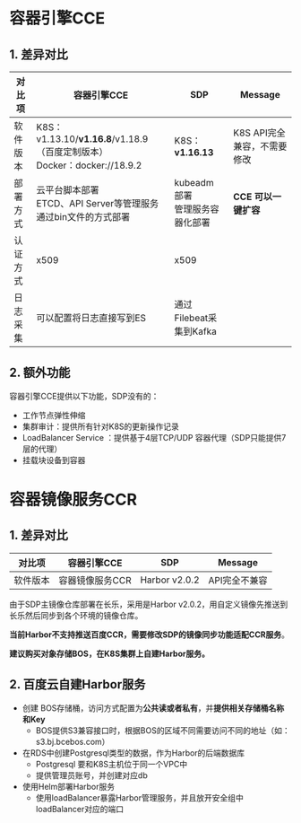 # 容器引擎CCE

## 1. 差异对比

| 对比项   | 容器引擎CCE                                                  | SDP                                  | Message                     |
| -------- | ------------------------------------------------------------ | ------------------------------------ | --------------------------- |
| 软件版本 | K8S：v1.13.10/**v1.16.8**/v1.18.9（百度定制版本）<br />Docker：docker://18.9.2<br /> | K8S：**v1.16.13**                    | K8S API完全兼容，不需要修改 |
| 部署方式 | 云平台脚本部署<br />ETCD、API Server等管理服务通过bin文件的方式部署 | kubeadm 部署<br />管理服务容器化部署 | **CCE 可以一键扩容**        |
| 认证方式 | x509                                                         | x509                                 |                             |
| 日志采集 | 可以配置将日志直接写到ES                                     | 通过Filebeat采集到Kafka              |                             |

## 2. 额外功能

容器引擎CCE提供以下功能，SDP没有的：

- 工作节点弹性伸缩
- 集群审计：提供所有针对K8S的更新操作记录
- LoadBalancer Service ：提供基于4层TCP/UDP 容器代理（SDP只能提供7层的代理）
- 挂载块设备到容器

# 容器镜像服务CCR

## 1. 差异对比

| 对比项   | 容器引擎CCE     | SDP           | Message       |
| -------- | --------------- | ------------- | ------------- |
| 软件版本 | 容器镜像服务CCR | Harbor v2.0.2 | API完全不兼容 |

由于SDP主镜像仓库部署在长乐，采用是Harbor v2.0.2，用自定义镜像先推送到长乐然后同步到各个环境的镜像仓库。

**当前Harbor不支持推送百度CCR，需要修改SDP的镜像同步功能适配CCR服务**。

**建议购买对象存储BOS，在K8S集群上自建Harbor服务。**

## 2. 百度云自建Harbor服务

- 创建 BOS存储桶，访问方式配置为**公共读或者私有**，并**提供相关存储桶名称和Key**
  - BOS提供S3兼容接口时，根据BOS的区域不同需要访问不同的地址（如：s3.bj.bcebos.com）
- 在RDS中创建Postgresql类型的数据，作为Harbor的后端数据库
  - Postgresql 要和K8S主机位于同一个VPC中
  - 提供管理员账号，并创建对应db
- 使用Helm部署Harbor服务
  - 使用loadBalancer暴露Harbor管理服务，并且放开安全组中loadBalancer对应的端口